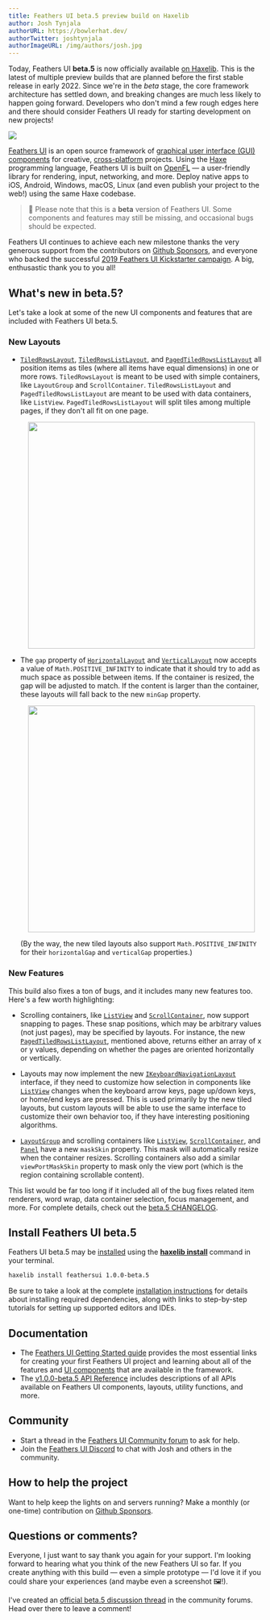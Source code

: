 ```yaml
---
title: Feathers UI beta.5 preview build on Haxelib
author: Josh Tynjala
authorURL: https://bowlerhat.dev/
authorTwitter: joshtynjala
authorImageURL: /img/authors/josh.jpg
---
```


Today, Feathers UI **beta.5** is now officially available [on Haxelib](https://lib.haxe.org/p/feathersui). This is the latest of multiple preview builds that are planned before the first stable release in early 2022. Since we're in the _beta_ stage, the core framework architecture has settled down, and breaking changes are much less likely to happen going forward. Developers who don't mind a few rough edges here and there should consider Feathers UI ready for starting development on new projects!

![](/blog/img/feathersui-beta-5.png)

[Feathers UI](https://feathersui.com/) is an open source framework of [graphical user interface (GUI) components](https://feathersui.com/learn/haxe-openfl/ui-components) for creative, [cross-platform](https://feathersui.com/cross-platform-guis/) projects. Using the [Haxe](https://haxe.org/) programming language, Feathers UI is built on [OpenFL](https://openfl.org/) — a user-friendly library for rendering, input, networking, and more. Deploy native apps to iOS, Android, Windows, macOS, Linux (and even publish your project to the web!) using the same Haxe codebase.

> 🚨 Please note that this is a **beta** version of Feathers UI. Some components and features may still be missing, and occasional bugs should be expected.

Feathers UI continues to achieve each new milestone thanks the very generous support from the contributors on [Github Sponsors](https://github.com/sponsors/joshtynjala), and everyone who backed the successful [2019 Feathers UI Kickstarter campaign](https://www.kickstarter.com/projects/feathersui/feathers-ui-cross-platform-components-for-haxe-and-openfl). A big, enthusastic thank you to you all!

## What's new in beta.5?

Let's take a look at some of the new UI components and features that are included with Feathers UI beta.5.

### New Layouts

- [`TiledRowsLayout`](https://feathersui.com/learn/haxe-openfl/tiled-rows-layout/), [`TiledRowsListLayout`](https://feathersui.com/learn/haxe-openfl/tiled-rows-list-layout/), and [`PagedTiledRowsListLayout`](https://feathersui.com/learn/haxe-openfl/paged-tiled-rows-list-layout/) all position items as tiles (where all items have equal dimensions) in one or more rows. `TiledRowsLayout` is meant to be used with simple containers, like `LayoutGroup` and `ScrollContainer`. `TiledRowsListLayout` and `PagedTiledRowsListLayout` are meant to be used with data containers, like `ListView`. `PagedTiledRowsListLayout` will split tiles among multiple pages, if they don't all fit on one page.

    <div style="text-align:center;"><a href="https://feathersui.com/learn/haxe-openfl/tiled-rows-layout/"><img src="/blog/img/beta-5-feathersui-tiled-rows-layout.png" style="width:450px"/></a></div>

- The `gap` property of [`HorizontalLayout`](https://feathersui.com/learn/haxe-openfl/horizontal-layout/) and [`VerticalLayout`](https://feathersui.com/learn/haxe-openfl/vertical-layout/) now accepts a value of `Math.POSITIVE_INFINITY` to indicate that it should try to add as much space as possible between items. If the container is resized, the gap will be adjusted to match. If the content is larger than the container, these layouts will fall back to the new `minGap` property.

    <div style="text-align:center;"><img src="/blog/img/beta-5-feathersui-flexible-gap.png" style="width:450px"></div>

  (By the way, the new tiled layouts also support `Math.POSITIVE_INFINITY` for their `horizontalGap` and `verticalGap` properties.)

### New Features

This build also fixes a ton of bugs, and it includes many new features too. Here's a few worth highlighting:

- Scrolling containers, like [`ListView`](https://feathersui.com/learn/haxe-openfl/list-view/) and [`ScrollContainer`](https://feathersui.com/learn/haxe-openfl/scroll-container/), now support snapping to pages. These snap positions, which may be arbitrary values (not just pages), may be specified by layouts. For instance, the new [`PagedTiledRowsListLayout`](https://api.feathersui.com/current/feathers/layout/PagedTiledRowsListLayout.html), mentioned above, returns either an array of x or y values, depending on whether the pages are oriented horizontally or vertically.

- Layouts may now implement the new [`IKeyboardNavigationLayout`](https://api.feathersui.com/current/feathers/layout/IKeyboardNavigationLayout.html) interface, if they need to customize how selection in components like [`ListView`](https://feathersui.com/learn/haxe-openfl/list-view/) changes when the keyboard arrow keys, page up/down keys, or home/end keys are pressed. This is used primarily by the new tiled layouts, but custom layouts will be able to use the same interface to customize their own behavior too, if they have interesting positioning algorithms.

- [`LayoutGroup`](https://feathersui.com/learn/haxe-openfl/layout-group/) and scrolling containers like [`ListView`](https://feathersui.com/learn/haxe-openfl/list-view/), [`ScrollContainer`](https://feathersui.com/learn/haxe-openfl/scroll-container/), and [`Panel`](https://feathersui.com/learn/haxe-openfl/panel/) have a new `maskSkin` property. This mask will automatically resize when the container resizes. Scrolling containers also add a similar `viewPortMaskSkin` property to mask only the view port (which is the region containing scrollable content).

This list would be far too long if it included all of the bug fixes related item renderers, word wrap, data container selection, focus management, and more. For complete details, check out the [beta.5 CHANGELOG](https://github.com/feathersui/feathersui-openfl/blob/v1.0.0-beta.5/CHANGELOG.md).

## Install Feathers UI beta.5

Feathers UI beta.5 may be [installed](https://feathersui.com/learn/haxe-openfl/installation) using the [**haxelib install**](https://lib.haxe.org/documentation/using-haxelib/#install) command in your terminal.

```sh
haxelib install feathersui 1.0.0-beta.5
```

Be sure to take a look at the complete [installation instructions](https://feathersui.com/learn/haxe-openfl/installation) for details about installing required dependencies, along with links to step-by-step tutorials for setting up supported editors and IDEs.

## Documentation

- The [Feathers UI Getting Started guide](https://feathersui.com/learn/haxe-openfl/getting-started) provides the most essential links for creating your first Feathers UI project and learning about all of the features and [UI components](https://feathersui.com/learn/haxe-openfl/ui-components) that are available in the framework.
- The [v1.0.0-beta.5 API Reference](https://api.feathersui.com/v1.0.0-beta.5/) includes descriptions of all APIs available on Feathers UI components, layouts, utility functions, and more.

## Community

- Start a thread in the [Feathers UI Community forum](https://community.feathersui.com/) to ask for help.
- Join the [Feathers UI Discord](https://discord.feathersui.com/) to chat with Josh and others in the community.

## How to help the project

Want to help keep the lights on and servers running? Make a monthly (or one-time) contribution on [Github Sponsors](https://github.com/sponsors/joshtynjala).

## Questions or comments?

Everyone, I just want to say thank you again for your support. I'm looking forward to hearing what you think of the new Feathers UI so far. If you create anything with this build — even a simple prototype — I'd love it if you could share your experiences (and maybe even a screenshot 🖼!).

I've created an [official beta.5 discussion thread](https://community.feathersui.com/d/65-feathers-ui-beta5-preview-build-on-haxelib) in the community forums. Head over there to leave a comment!
